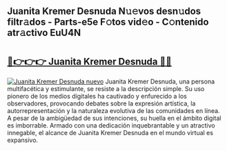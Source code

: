 ## Juanita Kremer Desnuda N𝚞𝚎vos desn𝚞dos filtr𝚊dos - Parts-e5e F𝚘tos vid𝚎o - C𝚘ntenido atr𝚊ctivo EuU4N

# <h2><a href="http://mbbpj4.tromn.icu/?c=Juanita+Kremer+Desnuda">🔗👉👉👉 Juanita Kremer Desnuda 🔗🔗</a></h2>

[![Juanita Kremer Desnuda nuevo](https://i.imgur.com/pEAQMta.gif)](http://mbbpj4.tromn.icu/?c=Juanita+Kremer+Desnuda)
Juanita Kremer Desnuda, una persona multifacética y estimulante, se resiste a la descripción simple. Su uso pionero de los medios digitales ha cautivado y enfurecido a los observadores, provocando debates sobre la expresión artística, la autorrepresentación y la naturaleza evolutiva de las comunidades en línea. A pesar de la ambigüedad de sus intenciones, su huella en el ámbito digital es imborrable. Armado con una dedicación inquebrantable y un atractivo innegable, el alcance de Juanita Kremer Desnuda en el mundo virtual es expansivo.
